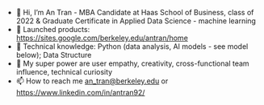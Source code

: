 - 👋 Hi, I’m An Tran - MBA Candidate at Haas School of Business, class of 2022 & Graduate Certificate in Applied Data Science - machine learning
- 👀 Launched products: https://sites.google.com/berkeley.edu/antran/home
- 🌱 Technical knowledge: Python (data analysis, AI models - see model below); Data Structure
- 💞️ My super power are user empathy, creativity, cross-functional team influence, technical curiosity
- 📫 How to reach me an_tran@berkeley.edu or https://www.linkedin.com/in/antran92/

<!---
Anliv/Anliv is a ✨ special ✨ repository because its `README.md` (this file) appears on your GitHub profile.
You can click the Preview link to take a look at your changes.
--->
